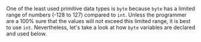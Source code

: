 One of the least used primitive data types is `byte` because `byte` has a limited range of numbers (-128 to 127) compared to `int`. Unless the programmer are a 100% sure that the values will not exceed this limited range, it is best to use `int`. Nevertheless, let's take a look at how `byte` variables are declared and used below.

